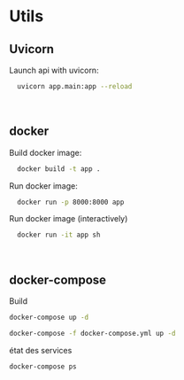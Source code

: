 # Utils

## Uvicorn
Launch api with uvicorn:
```sh
  uvicorn app.main:app --reload
```
<br>

## docker
Build docker image:
```sh
  docker build -t app .
```

Run docker image:
```sh
  docker run -p 8000:8000 app
```

Run docker image (interactively)
```sh
  docker run -it app sh
```
<br>

## docker-compose

Build
```sh
docker-compose up -d
```
```sh
docker-compose -f docker-compose.yml up -d
```

état des services
```sh
docker-compose ps
```
<br>
